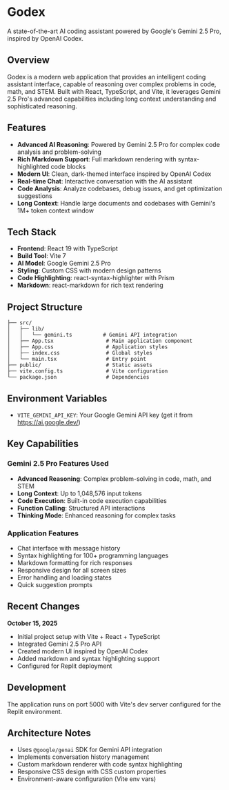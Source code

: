 # Godex

A state-of-the-art AI coding assistant powered by Google's Gemini 2.5 Pro, inspired by OpenAI Codex.

## Overview

Godex is a modern web application that provides an intelligent coding assistant interface, capable of reasoning over complex problems in code, math, and STEM. Built with React, TypeScript, and Vite, it leverages Gemini 2.5 Pro's advanced capabilities including long context understanding and sophisticated reasoning.

## Features

- **Advanced AI Reasoning**: Powered by Gemini 2.5 Pro for complex code analysis and problem-solving
- **Rich Markdown Support**: Full markdown rendering with syntax-highlighted code blocks
- **Modern UI**: Clean, dark-themed interface inspired by OpenAI Codex
- **Real-time Chat**: Interactive conversation with the AI assistant
- **Code Analysis**: Analyze codebases, debug issues, and get optimization suggestions
- **Long Context**: Handle large documents and codebases with Gemini's 1M+ token context window

## Tech Stack

- **Frontend**: React 19 with TypeScript
- **Build Tool**: Vite 7
- **AI Model**: Google Gemini 2.5 Pro
- **Styling**: Custom CSS with modern design patterns
- **Code Highlighting**: react-syntax-highlighter with Prism
- **Markdown**: react-markdown for rich text rendering

## Project Structure

```
├── src/
│   ├── lib/
│   │   └── gemini.ts          # Gemini API integration
│   ├── App.tsx                 # Main application component
│   ├── App.css                 # Application styles
│   ├── index.css               # Global styles
│   └── main.tsx                # Entry point
├── public/                     # Static assets
├── vite.config.ts              # Vite configuration
└── package.json                # Dependencies
```

## Environment Variables

- `VITE_GEMINI_API_KEY`: Your Google Gemini API key (get it from https://ai.google.dev/)

## Key Capabilities

### Gemini 2.5 Pro Features Used
- **Advanced Reasoning**: Complex problem-solving in code, math, and STEM
- **Long Context**: Up to 1,048,576 input tokens
- **Code Execution**: Built-in code execution capabilities
- **Function Calling**: Structured API interactions
- **Thinking Mode**: Enhanced reasoning for complex tasks

### Application Features
- Chat interface with message history
- Syntax highlighting for 100+ programming languages
- Markdown formatting for rich responses
- Responsive design for all screen sizes
- Error handling and loading states
- Quick suggestion prompts

## Recent Changes

**October 15, 2025**
- Initial project setup with Vite + React + TypeScript
- Integrated Gemini 2.5 Pro API
- Created modern UI inspired by OpenAI Codex
- Added markdown and syntax highlighting support
- Configured for Replit deployment

## Development

The application runs on port 5000 with Vite's dev server configured for the Replit environment.

## Architecture Notes

- Uses `@google/genai` SDK for Gemini API integration
- Implements conversation history management
- Custom markdown renderer with code syntax highlighting
- Responsive CSS design with CSS custom properties
- Environment-aware configuration (Vite env vars)
